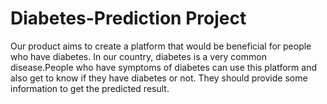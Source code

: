 # Diabetes-Prediction Project
Our product aims to create a platform that would be beneficial for people who have diabetes. In our country, diabetes is a very common disease.People who have symptoms of diabetes can use this platform and also get to know if they have diabetes or not. They should provide some information to get the predicted result.
